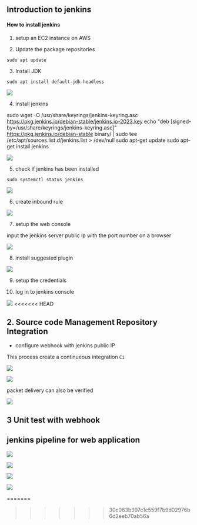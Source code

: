 ## Introduction to jenkins

#### How to install jenkins

1. setup an EC2 instance on AWS

2. Update the package repositories

`sudo apt update`

3. Install JDK

`sudo apt install default-jdk-headless`

![](img/03.apt%20update_install%20java.png)

4. install jenkins

sudo wget -O /usr/share/keyrings/jenkins-keyring.asc \
  https://pkg.jenkins.io/debian-stable/jenkins.io-2023.key
echo "deb [signed-by=/usr/share/keyrings/jenkins-keyring.asc]" \
  https://pkg.jenkins.io/debian-stable binary/ | sudo tee \
  /etc/apt/sources.list.d/jenkins.list > /dev/null
sudo apt-get update
sudo apt-get install jenkins


![](img/04.install%20jenkins.png)

5. check if jenkins has been installed

`sudo systemctl status jenkins`

![](img/05.jenkin%20status.png)

6. create inbound rule

![](img/06.sg.png)

7. setup the web console

input the jenkins server public ip with the port number on a browser

![](img/07.landing_page.png)

8. install suggested plugin

![](img/08.customize.png)

9. setup the credentials

10. log in to jenkins console

![](img/10.landingPage.png)
<<<<<<< HEAD


## 2. Source code Management Repository Integration

- configure webhook with jenkins public IP

This process create a continueous integration `Ci`

![](img/7.webhook.png)

![](img/7.webhook2.png)

packet delivery can also be verified

![](img/7.webhook_jenkins%20log.png)


## 3 Unit test with webhook


## jenkins pipeline for web application

![](img/web%20pipe.png)

![](img/web_jenkinsfile.png)


![](img/9.pipe_website.png)

![](img/9b%20script%20log.png)



=======
>>>>>>> 30c063b397c1c559f7b9d02976b6d2eeb70ab56a
